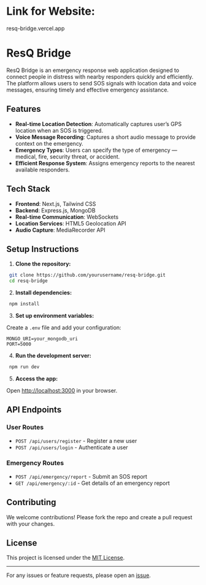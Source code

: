 # Link for Website: 
resq-bridge.vercel.app

# ResQ Bridge

ResQ Bridge is an emergency response web application designed to connect people in distress with nearby responders quickly and efficiently. The platform allows users to send SOS signals with location data and voice messages, ensuring timely and effective emergency assistance.

## Features

- **Real-time Location Detection**: Automatically captures user’s GPS location when an SOS is triggered.
- **Voice Message Recording**: Captures a short audio message to provide context on the emergency.
- **Emergency Types**: Users can specify the type of emergency — medical, fire, security threat, or accident.
- **Efficient Response System**: Assigns emergency reports to the nearest available responders.

## Tech Stack

- **Frontend**: Next.js, Tailwind CSS
- **Backend**: Express.js, MongoDB
- **Real-time Communication**: WebSockets
- **Location Services**: HTML5 Geolocation API
- **Audio Capture**: MediaRecorder API

## Setup Instructions

1. **Clone the repository:**

```bash
 git clone https://github.com/yourusername/resq-bridge.git
 cd resq-bridge
```

2. **Install dependencies:**

```bash
 npm install
```

3. **Set up environment variables:**

Create a `.env` file and add your configuration:

```env
MONGO_URI=your_mongodb_uri
PORT=5000
```

4. **Run the development server:**

```bash
 npm run dev
```

5. **Access the app:**

Open [http://localhost:3000](http://localhost:3000) in your browser.

## API Endpoints

### User Routes
- `POST /api/users/register` - Register a new user
- `POST /api/users/login` - Authenticate a user

### Emergency Routes
- `POST /api/emergency/report` - Submit an SOS report
- `GET /api/emergency/:id` - Get details of an emergency report

## Contributing

We welcome contributions! Please fork the repo and create a pull request with your changes.

## License

This project is licensed under the [MIT License](LICENSE).

---

For any issues or feature requests, please open an [issue](https://github.com/yourusername/resq-bridge/issues).

